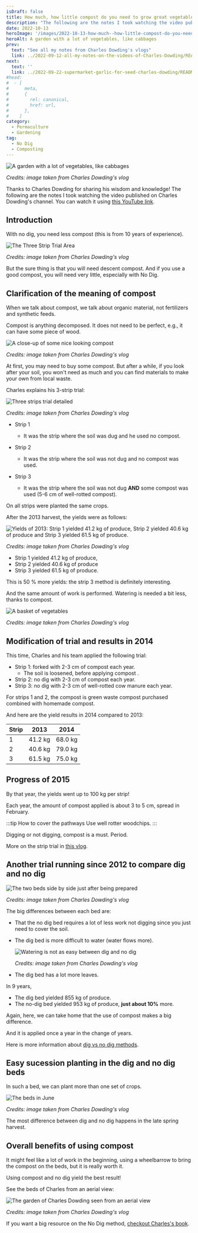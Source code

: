 ```yaml
---
isDraft: false
title: How much, how little compost do you need to grow great vegetables, by Charles Dowding
description: "The following are the notes I took watching the video published on Charles Dowding's channel"
date: 2022-10-13
heroImage: '/images/2022-10-13-how-much--how-little-compost-do-you-need-to-grow-great-vegetables-charles-dowing-hero.jpg'
heroAlt: A garden with a lot of vegetables, like cabbages
prev:
  text: "See all my notes from Charles Dowding's vlogs"
  link: ../2022-09-12-all-my-notes-on-the-videos-of-Charles-Dowding/README.md
next:
  text: ''
  link: ../2022-09-22-supermarket-garlic-for-seed-charles-dowding/README.md
#head:
#  - [
#      meta,
#      {
#        rel: canonical,
#        href: url,
#      },
#    ]
category:
  - Permaculture
  - Gardening
tag:
  - No Dig
  - Composting
---
```


![A garden with a lot of vegetables, like cabbages](./images/2022-10-13-how-much--how-little-compost-do-you-need-to-grow-great-vegetables-charles-dowing-hero.jpg)

_Credits: image taken from Charles Dowding's vlog_

Thanks to Charles Dowding for sharing his wisdom and knowledge!
The following are the notes I took watching the video published on Charles Dowding's channel.
You can watch it using [this YouTube link](https://www.youtube.com/watch?v=4APqcvo-gqE).

## Introduction

With no dig, you need less compost (this is from 10 years of experience).

![The Three Strip Trial Area](./images/three-strip-trial-area.jpg)

_Credits: image taken from Charles Dowding's vlog_

But the sure thing is that you will need descent compost. And if you use a good compost, you will need very little, especially with No Dig.

## Clarification of the meaning of compost

When we talk about compost, we talk about organic material, not fertilizers and synthetic feeds.

Compost is anything decomposed. It does not need to be perfect, e.g., it can have some piece of wood.

![A close-up of some nice looking compost](./images/close-up-compost.jpg)

_Credits: image taken from Charles Dowding's vlog_

At first, you may need to buy some compost. But after a while, if you look after your soil, you won't need as much and you can find materials to make your own from local waste.

Charles explains his 3-strip trial:

![Three strips trial detailed](./images/three-strip-trial-area-detailed.jpg)

_Credits: image taken from Charles Dowding's vlog_

- Strip 1

  - It was the strip where the soil was dug and he used no compost.

- Strip 2

  - It was the strip where the soil was not dug and no compost was used.

- Strip 3
  - It was the strip where the soil was not dug **AND** some compost was used (5-6 cm of well-rotted compost).

On all strips were planted the same crops.

After the 2013 harvest, the yields were as follows:

![Yields of 2013:  Strip 1 yielded 41.2 kg of produce, Strip 2 yielded 40.6 kg of produce and Strip 3 yielded 61.5 kg of produce.](./images/yields-from-each-strip.jpg)

_Credits: image taken from Charles Dowding's vlog_

- Strip 1 yielded 41.2 kg of produce,
- Strip 2 yielded 40.6 kg of produce
- Strip 3 yielded 61.5 kg of produce.

This is 50 % more yields: the strip 3 method is definitely interesting.

And the same amount of work is performed. Watering is needed a bit less, thanks to compost.

![A basket of vegetables](./images/a-basket-of-vegetables.jpg)

_Credits: image taken from Charles Dowding's vlog_

## Modification of trial and results in 2014

This time, Charles and his team applied the following trial:

- Strip 1: forked with 2-3 cm of compost each year.
  - The soil is loosened, before applying compost .
- Strip 2: no dig with 2-3 cm of compost each year.
- Strip 3: no dig with 2-3 cm of well-rotted cow manure each year.

For strips 1 and 2, the compost is green waste compost purchased combined with homemade compost.

And here are the yield results in 2014 compared to 2013:

| Strip | 2013    | 2014    |
| ----- | ------- | ------- |
| 1     | 41.2 kg | 68.0 kg |
| 2     | 40.6 kg | 79.0 kg |
| 3     | 61.5 kg | 75.0 kg |

## Progress of 2015

By that year, the yields went up to 100 kg per strip!

Each year, the amount of compost applied is about 3 to 5 cm, spread in February.

:::tip How to cover the pathways
Use well rotter woodchips.
:::

Digging or not digging, compost is a must. Period.

More on the strip trial in [this vlog](https://www.youtube.com/watch?v=XA4VdUaJR7w).

## Another trial running since 2012 to compare dig and no dig

![The two beds side by side just after being prepared](./images/beds-of-another-trial.jpg)

_Credits: image taken from Charles Dowding's vlog_

The big differences between each bed are:

- That the no dig bed requires a lot of less work not digging since you just need to cover the soil.
- The dig bed is more difficult to water (water flows more).

  ![Watering is not as easy between dig and no dig](./images/watering-difference-between-di-and-no-dig.jpg)

  _Credits: image taken from Charles Dowding's vlog_

- The dig bed has a lot more leaves.

In 9 years,

- The dig bed yielded 855 kg of produce.
- The no-dig bed yielded 953 kg of produce, **just about 10%** more.

Again, here, we can take home that the use of compost makes a big difference.

And it is applied once a year in the change of years.

Here is more information about [dig vs no dig methods](https://www.youtube.com/watch?v=Ba0qPjF_wNI).

## Easy sucession planting in the dig and no dig beds

In such a bed, we can plant more than one set of crops.

![The beds in June](./images/beds-beginning-of-june.jpg)

_Credits: image taken from Charles Dowding's vlog_

The most difference between dig and no dig happens in the late spring harvest.

## Overall benefits of using compost

It might feel like a lot of work in the beginning, using a wheelbarrow to bring the compost on the beds, but it is really worth it.

Using compost and no dig yield the best result!

See the beds of Charles from an aerial view:

![The garden of Charles Dowding seen from an aerial view](./images/beds-seen-from-above.jpg)

_Credits: image taken from Charles Dowding's vlog_

If you want a big resource on the No Dig method, [checkout Charles's book](https://amzn.to/3ELjByW).
